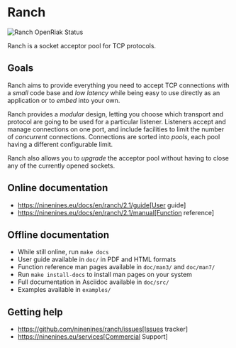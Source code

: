 # Ranch

![Ranch OpenRiak Status](https://github.com/OpenRiak/ranch/actions/workflows/erlang.yml/badge.svg?branch=openriak-3.2)

Ranch is a socket acceptor pool for TCP protocols.

## Goals

Ranch aims to provide everything you need to accept TCP connections with
a *small* code base and *low latency* while being easy to use directly
as an application or to *embed* into your own.

Ranch provides a *modular* design, letting you choose which transport
and protocol are going to be used for a particular listener. Listeners
accept and manage connections on one port, and include facilities to
limit the number of *concurrent* connections. Connections are sorted
into *pools*, each pool having a different configurable limit.

Ranch also allows you to *upgrade* the acceptor pool without having
to close any of the currently opened sockets.

## Online documentation

- https://ninenines.eu/docs/en/ranch/2.1/guide[User guide]
- https://ninenines.eu/docs/en/ranch/2.1/manual[Function reference]

## Offline documentation

- While still online, run `make docs`
- User guide available in `doc/` in PDF and HTML formats
- Function reference man pages available in `doc/man3/` and `doc/man7/`
- Run `make install-docs` to install man pages on your system
- Full documentation in Asciidoc available in `doc/src/`
- Examples available in `examples/`

## Getting help

- https://github.com/ninenines/ranch/issues[Issues tracker]
- https://ninenines.eu/services[Commercial Support]
